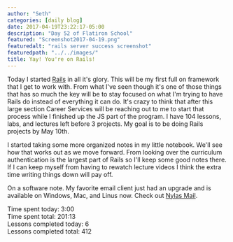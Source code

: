 ```yaml
---
author: "Seth"
categories: [daily blog]
date: 2017-04-19T23:22:17-05:00
description: "Day 52 of Flatiron School"
featured: "Screenshot2017-04-19.png"
featuredalt: "rails server success screenshot"
featuredpath: "../../images/"
title: Yay! You're on Rails!
---
```


Today I started [Rails][1] in all it's glory. This will be my first full on framework that I get to work with. From what I've seen though it's one of those things that has so much the key will be to stay focused on what I'm trying to have Rails do instead of everything it can do. It's crazy to think that after this large section Career Services will be reaching out to me to start that process while I finished up the JS part of the program. I have 104 lessons, labs, and lectures left before 3 projects. My goal is to be doing Rails projects by May 10th.

I started taking some more organized notes in my little notebook. We'll see how that works out as we move forward. From looking over the curriculum authentication is the largest part of Rails so I'll keep some good notes there. If I can keep myself from having to rewatch lecture videos I think the extra time writing things down will pay off.

On a software note. My favorite email client just had an upgrade and is available on Windows, Mac, and Linus now. Check out [Nylas Mail][2].

Time spent today: 3:00  
Time spent total: 201:13  
Lessons completed today: 6  
Lessons completed total: 412

  [1]:http://rubyonrails.org/
  [2]:https://nylas.com/nylas-mail/
